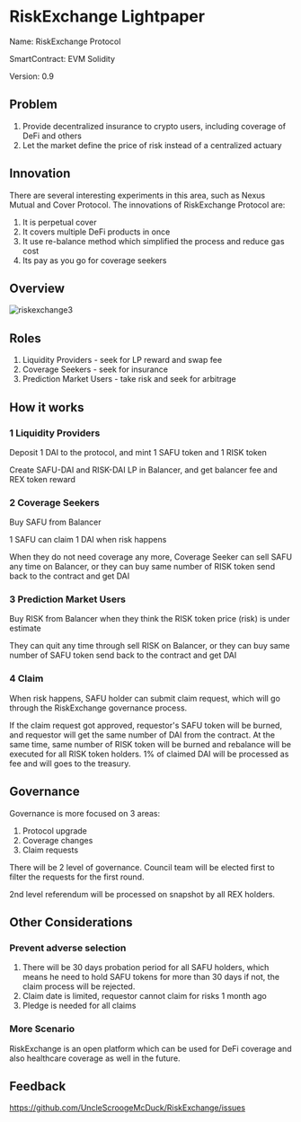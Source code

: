 # RiskExchange Lightpaper

Name: RiskExchange Protocol

SmartContract: EVM Solidity

Version: 0.9

## Problem

1. Provide decentralized insurance to crypto users, including coverage of DeFi and others
2. Let the market define the price of risk instead of a centralized actuary

## Innovation

There are several interesting experiments in this area, such as Nexus Mutual and Cover Protocol.
The innovations of RiskExchange Protocol are:

1. It is perpetual cover
2. It covers multiple DeFi products in once
3. It use re-balance method which simplified the  process and reduce gas cost
4. Its pay as you go for coverage seekers

## Overview

![riskexchange3](http://qiniu.eth.fm/2021-07-15-riskexchange3.png)


## Roles

1. Liquidity Providers - seek for LP reward and swap fee
2. Coverage Seekers - seek for insurance
3. Prediction Market Users - take risk and seek for arbitrage

## How it works

### 1 Liquidity Providers

Deposit 1 DAI to the protocol, and mint 1 SAFU token and 1 RISK token

Create SAFU-DAI and RISK-DAI LP in Balancer, and get balancer fee and REX token reward

### 2 Coverage Seekers

Buy SAFU from Balancer

1 SAFU can claim 1 DAI when risk happens

When they do not need coverage any more, Coverage Seeker can sell SAFU any time on Balancer, or they can buy same number of RISK token send back to the contract and get DAI

### 3 Prediction Market Users

Buy RISK from Balancer when they think the RISK token price (risk) is under estimate

They can quit any time through sell RISK on Balancer, or they can buy same number of SAFU token send back to the contract and get DAI

### 4 Claim

When risk happens, SAFU holder can submit claim request, which will go through the RiskExchange governance process.

If the claim request got approved, requestor's SAFU token will be burned, and requestor will get the same number of DAI from the contract. At the same time, same number of RISK token will be burned and rebalance will be executed for all RISK token holders.
1% of claimed DAI will be processed as fee and will goes to the treasury.

## Governance

Governance is more focused on 3 areas:
1. Protocol upgrade
2. Coverage changes
3. Claim requests

There will be 2 level of governance. Council team will be elected first to filter the requests for the first round.

2nd level referendum will be processed on snapshot by all REX holders.

## Other Considerations

### Prevent adverse selection

1. There will be 30 days probation period for all SAFU holders, which means he need to hold SAFU tokens for more than 30 days if not, the claim process will be rejected.
2. Claim date is limited, requestor cannot claim for risks 1 month ago
3. Pledge is needed for all claims

### More Scenario

RiskExchange is an open platform which can be used for DeFi coverage and also healthcare coverage as well in the future.

## Feedback

https://github.com/UncleScroogeMcDuck/RiskExchange/issues




